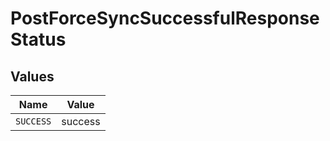 # PostForceSyncSuccessfulResponseStatus


## Values

| Name      | Value     |
| --------- | --------- |
| `SUCCESS` | success   |